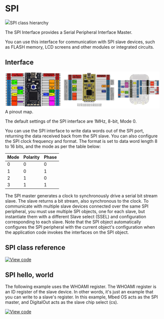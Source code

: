 # SPI

<span class="images">![](https://os.mbed.com/docs/mbed-os/v6.9/mbed-os-api-doxy/classmbed_1_1_s_p_i.png)<span>SPI class hierarchy</span></span>

The SPI Interface provides a Serial Peripheral Interface Master.

You can use this interface for communication with SPI slave devices, such as FLASH memory, LCD screens and other modules or integrated circuits.

## Interface

<span class="images">![](../../../images/pin_out.png)<span>A pinout map.</span></span>

The default settings of the SPI interface are 1MHz, 8-bit, Mode 0.

You can use the SPI interface to write data words out of the SPI port, returning the data received back from the SPI slave. You can also configure the SPI clock frequency and format. The format is set to data word length 8 to 16 bits, and the mode as per the table below:

Mode |  Polarity |  Phase
---|---|---
0 | 0 | 0
1 | 0 | 1
2 | 1 | 0
3 | 1 | 1

The SPI master generates a clock to synchronously drive a serial bit stream slave. The slave returns a bit stream, also synchronous to the clock. To communicate with multiple slave devices connected over the same SPI peripheral, you must use multiple SPI objects, one for each slave, but instantiate them with a different Slave select (SSEL) and configuration corresponding to each slave. Note that the SPI object automatically configures the SPI peripheral with the current object's configuration when the application code invokes the interfaces on the SPI object.

## SPI class reference

[![View code](https://www.mbed.com/embed/?type=library)](https://os.mbed.com/docs/mbed-os/v6.9/mbed-os-api-doxy/classmbed_1_1_s_p_i.html)

## SPI hello, world

The following example uses the WHOAMI register. The WHOAMI register is an ID register of the slave device. In other words, it's just an example that you can write to a slave's register. In this example, Mbed OS acts as the SPI master, and DigitalOut acts as the slave chip select (cs).

[![View code](https://www.mbed.com/embed/?url=https://github.com/ARMmbed/mbed-os-snippet-SPI_HelloWorld/tree/v6.9)](https://github.com/ARMmbed/mbed-os-snippet-SPI_HelloWorld/blob/v6.9/main.cpp)
